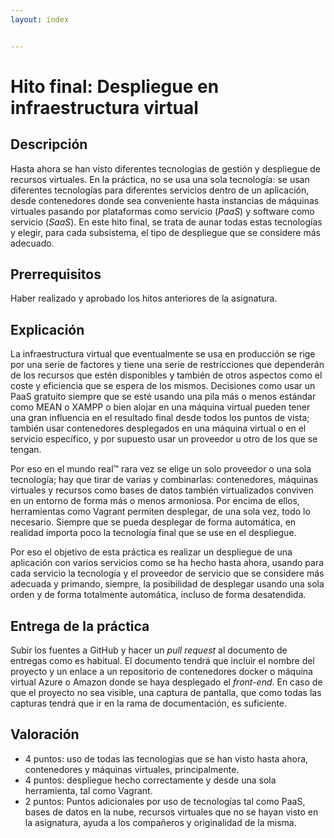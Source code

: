 ```yaml
---
layout: index


---
```

# Hito final: Despliegue en infraestructura virtual

## Descripción

Hasta ahora se han visto diferentes tecnologías de gestión y
despliegue de recursos virtuales. En la práctica, no se usa una sola
tecnología: se usan diferentes tecnologías para diferentes servicios
dentro de un aplicación, desde contenedores donde sea conveniente
hasta instancias de máquinas virtuales pasando por plataformas como
servicio (*PaaS*) y software como servicio (*SaaS*). En este hito
final, se trata de aunar todas estas tecnologías y elegir, para cada
subsistema, el tipo de despliegue que se considere más adecuado.

## Prerrequisitos

Haber realizado y aprobado los hitos anteriores de la asignatura.

## Explicación

La infraestructura virtual que eventualmente se usa en producción se
rige por una serie de factores y tiene una serie de restricciones que
dependerán de los recursos que estén disponibles y también de otros
aspectos como el coste y eficiencia que se espera de los
mismos. Decisiones como usar un PaaS gratuito siempre que se esté
usando una pila más o menos estándar como MEAN o XAMPP o bien alojar
en una
máquina virtual pueden tener una gran influencia en el resultado final
desde todos los puntos de vista; también usar contenedores desplegados
en una máquina virtual o en el servicio específico, y por supuesto
usar un proveedor u otro de los que se tengan.

Por eso en el mundo real™ rara vez se elige un solo proveedor o
una sola tecnología; hay que tirar de varias y combinarlas:
contenedores, máquinas virtuales y recursos como bases de datos
también virtualizados conviven en un entorno de forma más o menos
armoniosa. Por encima de ellos, herramientas como Vagrant permiten
desplegar, de una sola vez, todo lo necesario. Siempre que se pueda
desplegar de forma automática, en realidad importa poco la tecnología
final que se use en el despliegue.

Por eso el objetivo de esta práctica es realizar un despliegue de una
aplicación con varios servicios como se ha hecho hasta ahora, usando
para cada servicio la tecnología y el proveedor de servicio que se
considere más adecuada y primando, siempre, la posibilidad de
desplegar usando una sola orden y de forma totalmente automática,
incluso de forma desatendida.

## Entrega de la práctica

Subir los fuentes a GitHub y hacer un *pull request* al documento de
entregas como es habitual. El documento tendrá que incluir el nombre
del proyecto y un enlace a un repositorio de contenedores docker o
máquina virtual Azure o Amazon donde se haya desplegado el
*front-end*. En caso de que el proyecto no sea visible, una captura de
pantalla, que como todas las capturas tendrá que ir en la rama de
documentación, es suficiente.

## Valoración

* 4 puntos: uso de todas las tecnologías que se han visto hasta ahora,
  contenedores y máquinas virtuales, principalmente.
* 4 puntos: despliegue hecho correctamente y desde una sola
  herramienta, tal como Vagrant.
* 2 puntos: Puntos adicionales por uso de tecnologías tal como PaaS,
  bases de datos en la nube, recursos virtuales que no se hayan visto
  en la asignatura, ayuda a los compañeros y originalidad de la misma.
